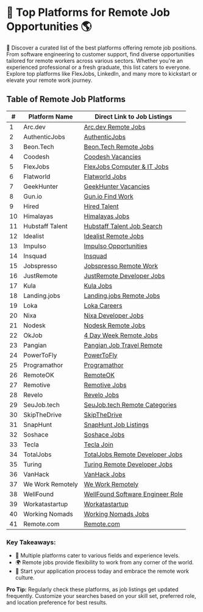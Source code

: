 # 💼 Top Platforms for Remote Job Opportunities 🌎

👀 Discover a curated list of the best platforms offering remote job positions. From software engineering to customer support, find diverse opportunities tailored for remote workers across various sectors. Whether you're an experienced professional or a fresh graduate, this list caters to everyone. Explore top platforms like FlexJobs, LinkedIn, and many more to kickstart or elevate your remote work journey.

## Table of Remote Job Platforms

| # | Platform Name | Direct Link to Job Listings |
| --- | --- | --- |
| 1 | Arc.dev | [Arc.dev Remote Jobs](https://arc.dev/remote-jobs) |
| 2 | AuthenticJobs | [AuthenticJobs](https://authenticjobs.com/?search_location=remote) |
| 3 | Beon.Tech | [Beon.Tech Remote Jobs](https://beon.tech/remote-jobs) |
| 4 | Coodesh | [Coodesh Vacancies](https://coodesh.com/vagas) |
| 5 | FlexJobs | [FlexJobs Computer & IT Jobs](https://www.flexjobs.com/remote-jobs/computer-it?category=Computer+%26+IT&tele_level%5B%5D=All+Telecommuting) |
| 6 | Flatworld | [Flatworld Jobs](https://flatworld.co/jobs/) |
| 7 | GeekHunter | [GeekHunter Vacancies](https://www.geekhunter.com.br/vagas) |
| 8 | Gun.io | [Gun.io Find Work](https://gun.io/find-work/) |
| 9 | Hired | [Hired Talent](https://hired.com/talent) |
| 10 | Himalayas | [Himalayas Jobs](https://himalayas.app/jobs) |
| 11 | Hubstaff Talent | [Hubstaff Talent Job Search](https://talent.hubstaff.com/search/jobs) |
| 12 | Idealist | [Idealist Remote Jobs](https://www.idealist.org/en/jobs?locationType=REMOTE&q=) |
| 13 | Impulso | [Impulso Opportunities](https://impulso.team/pt/profissionais/oportunidades) |
| 14 | Insquad | [Insquad](https://dev.insquad.com/) |
| 15 | Jobspresso | [Jobspresso Remote Work](https://jobspresso.co/remote-work/) |
| 16 | JustRemote | [JustRemote Developer Jobs](https://justremote.co/remote-developer-jobs) |
| 17 | Kula | [Kula Jobs](https://portal.kula.jobs/) |
| 18 | Landing.jobs | [Landing.jobs Remote Jobs](https://landing.jobs/jobs?gr=true&fr=true&hd=false&t_co=false&t_st=false) |
| 19 | Loka | [Loka Careers](https://loka.com/careers#openings) |
| 20 | Nixa | [Nixa Developer Jobs](https://www.nixa.io/developer) |
| 21 | Nodesk | [Nodesk Remote Jobs](https://nodesk.co/remote-jobs/) |
| 22 | OkJob | [4 Day Week Remote Jobs](https://okjob.io/remote-4-day-work-week/) |
| 23 | Pangian | [Pangian Job Travel Remote](https://pangian.com/job-travel-remote/) |
| 24 | PowerToFly | [PowerToFly](https://powertofly.com/jobs/?location=Remote) |
| 25 | Programathor | [Programathor](https://programathor.com.br/) |
| 26 | RemoteOK | [RemoteOK](https://remoteok.com/) |
| 27 | Remotive | [Remotive Jobs](https://remotive.io/) |
| 28 | Revelo | [Revelo Jobs](https://www.revelo.com.br/) |
| 29 | SeuJob.tech | [SeuJob.tech Remote Categories](https://seujob.tech/categorias/remotas/) |
| 30 | SkipTheDrive | [SkipTheDrive](https://www.skipthedrive.com/) |
| 31 | SnapHunt | [SnapHunt Job Listings](https://snaphunt.com/job-listing) |
| 32 | Soshace | [Soshace Jobs](https://soshace.com/jobs) |
| 33 | Tecla | [Tecla Join](https://www.tecla.io/join) |
| 34 | TotalJobs | [TotalJobs Remote Developer Jobs](https://www.totaljobs.com/jobs/remote-developer) |
| 35 | Turing | [Turing Remote Developer Jobs](https://www.turing.com/remote-developer-jobs) |
| 36 | VanHack | [VanHack Jobs](https://vanhack.com/jobs) |
| 37 | We Work Remotely | [We Work Remotely](https://weworkremotely.com/) |
| 38 | WellFound | [WellFound Software Engineer Role](https://wellfound.com/role/r/software-engineer/) |
| 39 | Workatastartup | [Workatastartup](https://www.workatastartup.com/) |
| 40 | Working Nomads | [Working Nomads Jobs](https://www.workingnomads.co/jobs) |
| 41 | Remote.com | [Remote.com](https://remote.com/jobs/) |

### Key Takeaways:

- 🌟 Multiple platforms cater to various fields and experience levels.
- 🌍 Remote jobs provide flexibility to work from any corner of the world.
- 🚀 Start your application process today and embrace the remote work culture.

**Pro Tip:** Regularly check these platforms, as job listings get updated frequently. Customize your searches based on your skill set, preferred role, and location preference for best results.
